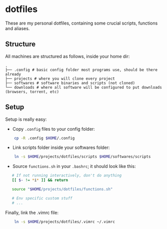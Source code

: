 # dotfiles

These are my personal dotfiles, containing some crucial scripts, functions and aliases.

## Structure

All machines are structured as follows, inside your home dir:

```
.
├── .config # basic config folder most programs use, should be there already
├── projects # where you will clone every project
├── softwares # software binaries and scripts (not cloned)
└── downloads # where all software will be configured to put downloads (browsers, torrent, etc)
```

## Setup

Setup is really easy:

 * Copy `.config` files to your config folder:

```bash
    cp -R .config $HOME/.config
```

 * Link scripts folder inside your softwares folder:

 ```bash
     ln -s $HOME/projects/dotfiles/scripts $HOME/softwares/scripts
 ```

 * Source `functions.sh` in your `.bashrc`; it should look like this:

 ```bash
    # If not running interactively, don't do anything
    [[ $- != *i* ]] && return

    source "$HOME/projects/dotfiles/functions.sh"

    # Env specific custom stuff
    # ...
 ```

 Finally, link the .vimrc file:

 ```bash
     ln -s $HOME/projects/dotfiles/.vimrc ~/.vimrc
```
